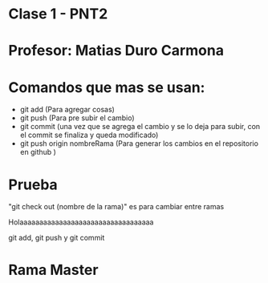 # Clase 1 - PNT2

# Profesor: Matias Duro Carmona

# Comandos que mas se usan:

* git add (Para agregar cosas)
* git push (Para pre subir el cambio)
* git commit (una vez que se agrega el cambio y se lo deja para subir, con el commit se finaliza y queda modificado)
* git push origin nombreRama (Para generar los cambios en el repositorio en github )

# Prueba

"git check out (nombre de la rama)" es para cambiar entre ramas

Holaaaaaaaaaaaaaaaaaaaaaaaaaaaaaaaaaa

git add,
git push y
git commit

# Rama Master

